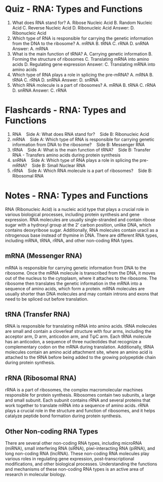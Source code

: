  # Quiz - RNA: Types and Functions

1. What does RNA stand for?
A. Ribose Nucleic Acid
B. Random Nucleic Acid
C. Reverse Nucleic Acid
D. Ribonucleic Acid
 Answer: D. Ribonucleic Acid
2. Which type of RNA is responsible for carrying the genetic information from the DNA to the ribosome?
A. mRNA
B. tRNA
C. rRNA
D. snRNA
 Answer: A. mRNA
3. What is the main function of tRNA?
A. Carrying genetic information
B. Forming the structure of ribosomes
C. Translating mRNA into amino acids
D. Regulating gene expression
 Answer: C. Translating mRNA into amino acids
4. Which type of RNA plays a role in splicing the pre-mRNA?
A. mRNA
B. tRNA
C. rRNA
D. snRNA
 Answer: D. snRNA
5. Which RNA molecule is a part of ribosomes?
A. mRNA
B. tRNA
C. rRNA
D. snRNA
 Answer: C. rRNA

# Flashcards - RNA: Types and Functions

1. RNA
   Side A: What does RNA stand for?
   Side B: Ribonucleic Acid
2. mRNA
   Side A: Which type of RNA is responsible for carrying genetic information from DNA to the ribosome?
   Side B: Messenger RNA
3. tRNA
   Side A: What is the main function of tRNA?
   Side B: Transfer RNA - Transfers amino acids during protein synthesis
4. snRNA
   Side A: Which type of RNA plays a role in splicing the pre-mRNA?
   Side B: Small Nuclear RNA
5. rRNA
   Side A: Which RNA molecule is a part of ribosomes?
   Side B: Ribosomal RNA

# Notes - RNA: Types and Functions

RNA (Ribonucleic Acid) is a nucleic acid type that plays a crucial role in various biological processes, including protein synthesis and gene expression. RNA molecules are usually single-stranded and contain ribose sugar with a hydroxyl group at the 2' carbon position, unlike DNA, which contains deoxyribose sugar. Additionally, RNA molecules contain uracil as a nitrogenous base instead of thymine in DNA. There are different RNA types, including mRNA, tRNA, rRNA, and other non-coding RNA types.

## mRNA (Messenger RNA)

mRNA is responsible for carrying genetic information from DNA to the ribosome. Once the mRNA molecule is transcribed from the DNA, it moves out of the nucleus to the cytoplasm, where it attaches to the ribosome. The ribosome then translates the genetic information in the mRNA into a sequence of amino acids, which form a protein. mRNA molecules are usually shorter than DNA molecules and may contain introns and exons that need to be spliced out before translation.

## tRNA (Transfer RNA)

tRNA is responsible for translating mRNA into amino acids. tRNA molecules are small and contain a cloverleaf structure with four arms, including the acceptor arm, D arm, anticodon arm, and TψC arm. Each tRNA molecule has an anticodon, a sequence of three nucleotides that recognize a complementary codon on the mRNA during translation. Additionally, tRNA molecules contain an amino acid attachment site, where an amino acid is attached to the tRNA before being added to the growing polypeptide chain during protein synthesis.

## rRNA (Ribosomal RNA)

rRNA is a part of ribosomes, the complex macromolecular machines responsible for protein synthesis. Ribosomes contain two subunits, a large and small subunit. Each subunit contains rRNA and several proteins that work together to translate mRNA into a sequence of amino acids. rRNA plays a crucial role in the structure and function of ribosomes, and it helps catalyze peptide bond formation during protein synthesis.

## Other Non-coding RNA Types

There are several other non-coding RNA types, including microRNA (miRNA), small interfering RNA (siRNA), piwi-interacting RNA (piRNA), and long non-coding RNA (lncRNA). These non-coding RNA molecules play various roles in regulating gene expression, post-transcriptional modifications, and other biological processes. Understanding the functions and mechanisms of these non-coding RNA types is an active area of research in molecular biology.